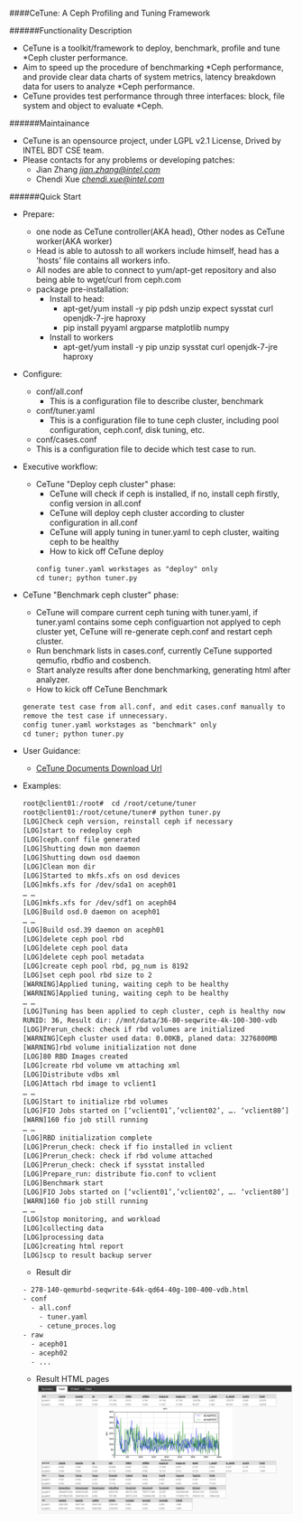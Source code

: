 ####CeTune: A Ceph Profiling and Tuning Framework

######Functionality Description
- CeTune is a toolkit/framework to deploy, benchmark, profile and tune *Ceph cluster performance. 
- Aim to speed up the procedure of benchmarking *Ceph performance, and provide clear data charts of system metrics, latency breakdown data for users to analyze *Ceph performance.
- CeTune provides test performance through three interfaces: block, file system and object to evaluate *Ceph.

######Maintainance
- CeTune is an opensource project, under LGPL v2.1 License, Drived by INTEL BDT CSE team.
- Please contacts for any problems or developing patches:
    - Jian Zhang _<jian.zhang@intel.com>_
    - Chendi Xue _<chendi.xue@intel.com>_

######Quick Start
- Prepare:
  - one node as CeTune controller(AKA head), Other nodes as CeTune worker(AKA worker)
  - Head is able to autossh to all workers include himself, head has a 'hosts' file contains all workers info.
  - All nodes are able to connect to yum/apt-get repository and also being able to wget/curl from ceph.com
  - package pre-installation:
    - Install to head:
      - apt-get/yum install -y pip pdsh unzip expect sysstat curl openjdk-7-jre haproxy
      - pip install pyyaml argparse matplotlib numpy
    - Install to workers
      - apt-get/yum install -y pip unzip sysstat curl openjdk-7-jre haproxy

- Configure:
  - conf/all.conf
    - This is a configuration file to describe cluster, benchmark
  - conf/tuner.yaml
    - This is a configuration file to tune ceph cluster, including pool configuration, ceph.conf, disk tuning, etc.
  - conf/cases.conf
  -   This is a configuration file to decide which test case to run.

- Executive workflow:
  - CeTune "Deploy ceph cluster" phase:
    - CeTune will check if ceph is installed, if no, install ceph firstly, config version in all.conf
    - CeTune will deploy ceph cluster according to cluster configuration in all.conf
    - CeTune will apply tuning in tuner.yaml to ceph cluster, waiting ceph to be healthy
    - How to kick off CeTune deploy
    ```
    config tuner.yaml workstages as "deploy" only
    cd tuner; python tuner.py
    ```
 - CeTune "Benchmark ceph cluster" phase:
     - CeTune will compare current ceph tuning with tuner.yaml, if tuner.yaml contains some ceph configuartion not applyed to ceph cluster yet, CeTune will re-generate ceph.conf and restart ceph cluster.
     - Run benchmark lists in cases.conf, currently CeTune supported qemufio, rbdfio and cosbench.
     - Start analyze results after done benchmarking, generating html after analyzer.
     - How to kick off CeTune Benchmark
     ```
     generate test case from all.conf, and edit cases.conf manually to remove the test case if unnecessary.
     config tuner.yaml workstages as "benchmark" only
     cd tuner; python tuner.py
     ```
- User Guidance:
  - [CeTune Documents Download Url](https://github.com/01org/CeTune/blob/master/CeTune%20Document.pdf)

- Examples:
  ```
  root@client01:/root#  cd /root/cetune/tuner
  root@client01:/root/cetune/tuner# python tuner.py
  [LOG]Check ceph version, reinstall ceph if necessary
  [LOG]start to redeploy ceph
  [LOG]ceph.conf file generated
  [LOG]Shutting down mon daemon
  [LOG]Shutting down osd daemon
  [LOG]Clean mon dir
  [LOG]Started to mkfs.xfs on osd devices
  [LOG]mkfs.xfs for /dev/sda1 on aceph01
  … …
  [LOG]mkfs.xfs for /dev/sdf1 on aceph04
  [LOG]Build osd.0 daemon on aceph01
  … …
  [LOG]Build osd.39 daemon on aceph01
  [LOG]delete ceph pool rbd
  [LOG]delete ceph pool data
  [LOG]delete ceph pool metadata
  [LOG]create ceph pool rbd, pg_num is 8192
  [LOG]set ceph pool rbd size to 2
  [WARNING]Applied tuning, waiting ceph to be healthy
  [WARNING]Applied tuning, waiting ceph to be healthy
  … …
  [LOG]Tuning has been applied to ceph cluster, ceph is healthy now 
  RUNID: 36, Result dir: //mnt/data/36-80-seqwrite-4k-100-300-vdb
  [LOG]Prerun_check: check if rbd volumes are initialized
  [WARNING]Ceph cluster used data: 0.00KB, planed data: 3276800MB
  [WARNING]rbd volume initialization not done
  [LOG]80 RBD Images created
  [LOG]create rbd volume vm attaching xml
  [LOG]Distribute vdbs xml
  [LOG]Attach rbd image to vclient1
  … …
  [LOG]Start to initialize rbd volumes
  [LOG]FIO Jobs started on [‘vclient01’,’vclient02’, …. ‘vclient80’]
  [WARN]160 fio job still running
  … …
  [LOG]RBD initialization complete
  [LOG]Prerun_check: check if fio installed in vclient
  [LOG]Prerun_check: check if rbd volume attached
  [LOG]Prerun_check: check if sysstat installed
  [LOG]Prepare_run: distribute fio.conf to vclient
  [LOG]Benchmark start
  [LOG]FIO Jobs started on [‘vclient01’,’vclient02’, …. ‘vclient80’]
  [WARN]160 fio job still running
  … …
  [LOG]stop monitoring, and workload
  [LOG]collecting data
  [LOG]processing data
  [LOG]creating html report
  [LOG]scp to result backup server
  ```
  - Result dir
  ```
  - 278-140-qemurbd-seqwrite-64k-qd64-40g-100-400-vdb.html
  - conf
    - all.conf
	  - tuner.yaml
	  - cetune_proces.log
  - raw
    - aceph01
    - aceph02
    - ...
  ```
  - Result HTML pages
  ![CeTune HTML](https://github.com/01org/CeTune/blob/master/examples/CeTune.png)

